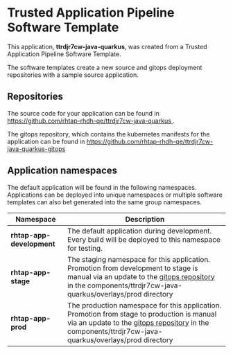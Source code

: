 # Trusted Application Pipeline Software Template

This application, **ttrdjr7cw-java-quarkus**, was created from a Trusted Application Pipeline Software Template.

The software templates create a new source and gitops deployment repositories with a sample source application. 

## Repositories

The source code for your application can be found in [https://github.com/rhtap-rhdh-qe/ttrdjr7cw-java-quarkus ](https://github.com/rhtap-rhdh-qe/ttrdjr7cw-java-quarkus ).
 
The gitops repository, which contains the kubernetes manifests for the application can be found in 
[https://github.com/rhtap-rhdh-qe/ttrdjr7cw-java-quarkus-gitops ](https://github.com/rhtap-rhdh-qe/ttrdjr7cw-java-quarkus-gitops ) 

## Application namespaces 

The default application will be found in the following namespaces. Applications can be deployed into unique namespaces or multiple software templates can also bet generated into the same group namespaces.  

|  Namespace   |  Description   |  
| -------- | -------- |   
| **rhtap-app-development** | The default application during development. Every build will be deployed to this namespace for testing. | 
| **rhtap-app-stage** | The staging namespace for this application. Promotion from development to stage is manual via an update to the [gitops repository](https://github.com/rhtap-rhdh-qe/ttrdjr7cw-java-quarkus-gitops ) in the components/ttrdjr7cw-java-quarkus/overlays/prod directory |  
| **rhtap-app-prod** | The production namespace for this application. Promotion from stage to production is manual via an update to the [gitops repository](https://github.com/rhtap-rhdh-qe/ttrdjr7cw-java-quarkus-gitops ) in the components/ttrdjr7cw-java-quarkus/overlays/prod directory | 